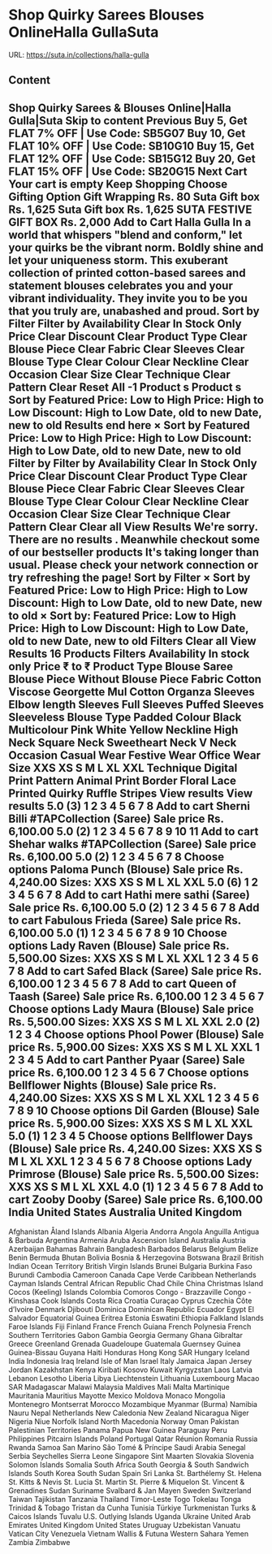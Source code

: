 # Shop Quirky Sarees  Blouses OnlineHalla GullaSuta

URL: https://suta.in/collections/halla-gulla

## Content

Shop Quirky Sarees & Blouses Online|Halla Gulla|Suta
Skip to content
Previous
Buy 5, Get FLAT 7% OFF | Use Code: SB5G07
Buy 10, Get FLAT 10% OFF | Use Code: SB10G10
Buy 15, Get FLAT 12% OFF | Use Code: SB15G12
Buy 20, Get FLAT 15% OFF | Use Code: SB20G15
Next
Cart
Your cart is empty
Keep Shopping
Choose Gifting Option
Gift Wrapping
Rs. 80
Suta Gift box
Rs. 1,625
Suta Gift box
Rs. 1,625
SUTA FESTIVE GIFT BOX
Rs. 2,000
Add to Cart
Halla Gulla
In a world that whispers "blend and conform," let your quirks be the vibrant norm. Boldly shine and let your uniqueness storm. This exuberant collection of printed cotton-based sarees and statement blouses celebrates you and your vibrant individuality. They invite you to be you that you truly are, unabashed and proud.
Sort by
Filter
Filter by
Availability
Clear
In Stock Only
Price
Clear
Discount
Clear
Product Type
Clear
Blouse Piece
Clear
Fabric
Clear
Sleeves
Clear
Blouse Type
Clear
Colour
Clear
Neckline
Clear
Occasion
Clear
Size
Clear
Technique
Clear
Pattern
Clear
Reset All
-1
Product
s
Product
s
Sort by
Featured
Price: Low to High
Price: High to Low
Discount: High to Low
Date, old to new
Date, new to old
Results end here
×
Sort by
Featured
Price: Low to High
Price: High to Low
Discount: High to Low
Date, old to new
Date, new to old
Filter by
Filter by
Availability
Clear
In Stock Only
Price
Clear
Discount
Clear
Product Type
Clear
Blouse Piece
Clear
Fabric
Clear
Sleeves
Clear
Blouse Type
Clear
Colour
Clear
Neckline
Clear
Occasion
Clear
Size
Clear
Technique
Clear
Pattern
Clear
Clear all
View Results
We're sorry. There are no results
.
Meanwhile checkout some of our bestseller products
It's taking longer than usual. Please check your network connection or try refreshing the page!
Sort by
Filter
×
Sort by
Featured
Price: Low to High
Price: High to Low
Discount: High to Low
Date, old to new
Date, new to old
×
Sort by:
Featured
Price: Low to High
Price: High to Low
Discount: High to Low
Date, old to new
Date, new to old
Filters
Clear all
View Results
16 Products
Filters
Availability
In stock only
Price
₹
to
₹
Product Type
Blouse
Saree
Blouse Piece
Without Blouse Piece
Fabric
Cotton Viscose
Georgette
Mul Cotton
Organza
Sleeves
Elbow length Sleeves
Full Sleeves
Puffed Sleeves
Sleeveless
Blouse Type
Padded
Colour
Black
Multicolour
Pink
White
Yellow
Neckline
High Neck
Square Neck
Sweetheart Neck
V Neck
Occasion
Casual Wear
Festive Wear
Office Wear
Size
XXS
XS
S
M
L
XL
XXL
Technique
Digital Print
Pattern
Animal Print
Border
Floral
Lace
Printed
Quirky
Ruffle
Stripes
View results
View results
5.0
(3)
1
2
3
4
5
6
7
8
Add to cart
Sherni Billi #TAPCollection (Saree)
Sale price
Rs. 6,100.00
5.0
(2)
1
2
3
4
5
6
7
8
9
10
11
Add to cart
Shehar walks #TAPCollection (Saree)
Sale price
Rs. 6,100.00
5.0
(2)
1
2
3
4
5
6
7
8
Choose options
Paloma Punch (Blouse)
Sale price
Rs. 4,240.00
Sizes:
XXS
XS
S
M
L
XL
XXL
5.0
(6)
1
2
3
4
5
6
7
8
Add to cart
Hathi mere sathi (Saree)
Sale price
Rs. 6,100.00
5.0
(2)
1
2
3
4
5
6
7
8
Add to cart
Fabulous Frieda (Saree)
Sale price
Rs. 6,100.00
5.0
(1)
1
2
3
4
5
6
7
8
9
10
Choose options
Lady Raven (Blouse)
Sale price
Rs. 5,500.00
Sizes:
XXS
XS
S
M
L
XL
XXL
1
2
3
4
5
6
7
8
Add to cart
Safed Black (Saree)
Sale price
Rs. 6,100.00
1
2
3
4
5
6
7
8
Add to cart
Queen of Taash (Saree)
Sale price
Rs. 6,100.00
1
2
3
4
5
6
7
Choose options
Lady Maura (Blouse)
Sale price
Rs. 5,500.00
Sizes:
XXS
XS
S
M
L
XL
XXL
2.0
(2)
1
2
3
4
Choose options
Phool Power (Blouse)
Sale price
Rs. 5,900.00
Sizes:
XXS
XS
S
M
L
XL
XXL
1
2
3
4
5
Add to cart
Panther Pyaar (Saree)
Sale price
Rs. 6,100.00
1
2
3
4
5
6
7
Choose options
Bellflower Nights (Blouse)
Sale price
Rs. 4,240.00
Sizes:
XXS
XS
S
M
L
XL
XXL
1
2
3
4
5
6
7
8
9
10
Choose options
Dil Garden (Blouse)
Sale price
Rs. 5,900.00
Sizes:
XXS
XS
S
M
L
XL
XXL
5.0
(1)
1
2
3
4
5
Choose options
Bellflower Days (Blouse)
Sale price
Rs. 4,240.00
Sizes:
XXS
XS
S
M
L
XL
XXL
1
2
3
4
5
6
7
8
Choose options
Lady Primrose (Blouse)
Sale price
Rs. 5,500.00
Sizes:
XXS
XS
S
M
L
XL
XXL
4.0
(1)
1
2
3
4
5
6
7
8
Add to cart
Zooby Dooby (Saree)
Sale price
Rs. 6,100.00
India
United States
Australia
United Kingdom
---
Afghanistan
Åland Islands
Albania
Algeria
Andorra
Angola
Anguilla
Antigua & Barbuda
Argentina
Armenia
Aruba
Ascension Island
Australia
Austria
Azerbaijan
Bahamas
Bahrain
Bangladesh
Barbados
Belarus
Belgium
Belize
Benin
Bermuda
Bhutan
Bolivia
Bosnia & Herzegovina
Botswana
Brazil
British Indian Ocean Territory
British Virgin Islands
Brunei
Bulgaria
Burkina Faso
Burundi
Cambodia
Cameroon
Canada
Cape Verde
Caribbean Netherlands
Cayman Islands
Central African Republic
Chad
Chile
China
Christmas Island
Cocos (Keeling) Islands
Colombia
Comoros
Congo - Brazzaville
Congo - Kinshasa
Cook Islands
Costa Rica
Croatia
Curaçao
Cyprus
Czechia
Côte d’Ivoire
Denmark
Djibouti
Dominica
Dominican Republic
Ecuador
Egypt
El Salvador
Equatorial Guinea
Eritrea
Estonia
Eswatini
Ethiopia
Falkland Islands
Faroe Islands
Fiji
Finland
France
French Guiana
French Polynesia
French Southern Territories
Gabon
Gambia
Georgia
Germany
Ghana
Gibraltar
Greece
Greenland
Grenada
Guadeloupe
Guatemala
Guernsey
Guinea
Guinea-Bissau
Guyana
Haiti
Honduras
Hong Kong SAR
Hungary
Iceland
India
Indonesia
Iraq
Ireland
Isle of Man
Israel
Italy
Jamaica
Japan
Jersey
Jordan
Kazakhstan
Kenya
Kiribati
Kosovo
Kuwait
Kyrgyzstan
Laos
Latvia
Lebanon
Lesotho
Liberia
Libya
Liechtenstein
Lithuania
Luxembourg
Macao SAR
Madagascar
Malawi
Malaysia
Maldives
Mali
Malta
Martinique
Mauritania
Mauritius
Mayotte
Mexico
Moldova
Monaco
Mongolia
Montenegro
Montserrat
Morocco
Mozambique
Myanmar (Burma)
Namibia
Nauru
Nepal
Netherlands
New Caledonia
New Zealand
Nicaragua
Niger
Nigeria
Niue
Norfolk Island
North Macedonia
Norway
Oman
Pakistan
Palestinian Territories
Panama
Papua New Guinea
Paraguay
Peru
Philippines
Pitcairn Islands
Poland
Portugal
Qatar
Réunion
Romania
Russia
Rwanda
Samoa
San Marino
São Tomé & Príncipe
Saudi Arabia
Senegal
Serbia
Seychelles
Sierra Leone
Singapore
Sint Maarten
Slovakia
Slovenia
Solomon Islands
Somalia
South Africa
South Georgia & South Sandwich Islands
South Korea
South Sudan
Spain
Sri Lanka
St. Barthélemy
St. Helena
St. Kitts & Nevis
St. Lucia
St. Martin
St. Pierre & Miquelon
St. Vincent & Grenadines
Sudan
Suriname
Svalbard & Jan Mayen
Sweden
Switzerland
Taiwan
Tajikistan
Tanzania
Thailand
Timor-Leste
Togo
Tokelau
Tonga
Trinidad & Tobago
Tristan da Cunha
Tunisia
Türkiye
Turkmenistan
Turks & Caicos Islands
Tuvalu
U.S. Outlying Islands
Uganda
Ukraine
United Arab Emirates
United Kingdom
United States
Uruguay
Uzbekistan
Vanuatu
Vatican City
Venezuela
Vietnam
Wallis & Futuna
Western Sahara
Yemen
Zambia
Zimbabwe
